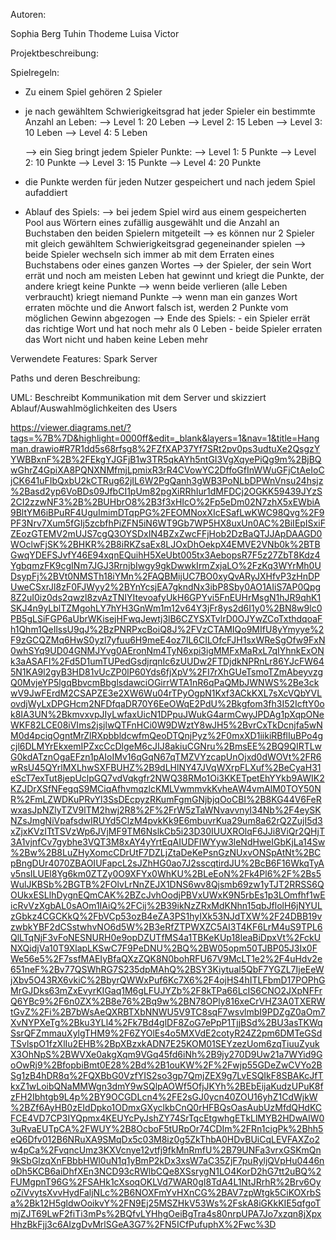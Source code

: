 Autoren:

Sophia Berg
Tuhin Thodeme
Luisa Victor

Projektbeschreibung:

Spielregeln:

- Zu einem Spiel gehören 2 Spieler 
- je nach gewähltem Schwierigkeitsgrad hat jeder Spieler ein bestimmte Anzahl an Leben:
   --> Level 1: 20 Leben
   --> Level 2: 15 Leben
   --> Level 3: 10 Leben
   --> Level 4: 5 Leben

   --> ein Sieg bringt jedem Spieler Punkte:
     --> Level 1: 5 Punkte
     --> Level 2: 10 Punkte
     --> Level 3: 15 Punkte
     --> Level 4: 20 Punkte

- die Punkte werden für jeden Nutzer gespeichert und nach jedem Spiel aufaddiert



- Ablauf des Spiels: 
  --> bei jedem Spiel wird aus einem gespeicherten Pool aus Wörtern eines zufällig ausgewählt und die Anzahl an Buchstaben den beiden Spielern mitgeteilt
  --> es können nur 2 Spieler mit gleich gewähltem Schwierigkeitsgrad gegeneinander spielen
  --> beide Spieler wechseln sich immer ab mit dem Erraten eines Buchstabens oder eines ganzen Wortes
  --> der Spieler, der sein Wort errät und noch am meisten Leben hat gewinnt und kriegt die Punkte, der andere kriegt keine Punkte
  --> wenn beide verlieren (alle Leben verbraucht) kriegt niemand Punkte
  --> wenn man ein ganzes Wort erraten möchte und die Anwort falsch ist, werden 2 Punkte vom möglichen Gewinn abgezogen
  --> Ende des Spiels:
             - ein Spieler errät das richtige Wort und hat noch mehr als 0 Leben
             - beide Spieler erraten das Wort nicht und haben keine Leben mehr


Verwendete Features:
Spark Server



Paths und deren Beschreibung:



UML: Beschreibt Kommunikation mit dem Server und skizziert Ablauf/Auswahlmöglichkeiten des Users

https://viewer.diagrams.net/?tags=%7B%7D&highlight=0000ff&edit=_blank&layers=1&nav=1&title=Hangman.drawio#R7R1dd5s68rfsg8%2FZfXAP37Yf7SRt2pv0ps3udtuXe2QsgzYYWBBxnF%2B%2FEkgYJGFjB1w3TR5qkAYh5ntGI3VgXqyePiQg9m%2BjBQwGhrZ4GpiXA8PQNXNMfmjLpmixR3rR4CVowYC2DffoGfInWWuGFjCtAeIoCjCK641uFIbQxbU2kCTRug62jIL6W2PgQanh3gWB3PoNLbDPWnVnsu24hsjz%2Basd2yp6VoBDs09JfbCI1pUm82pgXiRRhIur1dMFDCj2OGKK59439JYzS2CI2zzwNF3%2B%2BUHbrO8%2B3f3xHIcO%2Fp5eDm02N7zhX5xEWbiA9BltYM6iBPuRF4UguImimDTqpPG%2FEOMNoxXIcESafLwKWC98Qvg%2F9PF3Nrv7Xum5fGIj5zcbfhPiZFN5iN6WT9Gb7WP5HX8uxUn0AC%2BiIEpISxiFZEozGTEMV2mUJS7cgQ3OYSDxIN4BZxZwcFFjHob2DzBaQTJJApDAAGD0WOclwFjSK%2BHKR%2B8iRKZsaEx8LJOxDhOekpX4EMVE2VNb0k%2BTBGwqYDEFSJvfY46E94xqnEQuihH5XeUbt005tx3AebopsR7F5z27ZbT8Kdz4YgbqmzFK9cgINm7JGJ3RrnjbIwgy9gkDwwkIrmZxjaLO%2FzKq3WYrMh0UDsypFj%2BVt0NMSTh18iYMn%2FAQBMijUC7BO0xyQvARyJXHfvP3zHnDPUweCSxrJl8zF0FJWyy2%2BYnYcsjEA7gkndNx3ibP8Sby0AO1AIiS7AP0Qpg8Z2uI0iz0ds2qwzl8zvAzTNIYItevoafyUkH6GPYvi5FnEUHrMsgN1hJR9qhK1SKJ4n9yLblTZMgohLY7hYH3GnWm1m12v64Y3jFr8ys2d6I1y0%2BN8w9lc0PB5gLSiFGP6aUbrWKisejHFwqJewtj3lB6CZYSXTvlrD0OJYwZCoTxthdqoaFh1Qhm1QeIlssU9qJ%2BzPNRPxcBoiQ8J%2FVzCTAMIQo9MIfU8yYmyye%2F9zGCQZMq6HwS0yzl7yfuu6H9meE4oz7IL6CILOfcFJH1sxWReSgOfw9FxN0whSYq9UD04GNMJYvg0AEronNm4TyN6xpi3igMMFxMaRxL7qIYhnkExONk3aASAFI%2Fd5D1umTUPedGsdjrqnIc6zUUDw2FTDjdkNPRnLr86YJcFW645N1KA9l2gyB3HD81vUcZP0lP60Yds6fjXpV%2FI7rXhGUeTsmoTZmAbeyvzgQ0MvjeYP5lgqBbvcmBbglsdawciOGirrWTA1nR6qPaQMbJWNWS%2Be3ckwV9JwFErdM2CSAPZE3e2XW6Wu04rTPyOgpN1Kxf3ACkKXL7sXcVQbYVLovdjWyLxDPGHcm2NFDfqaDR70Y6EeOWqE2PdU%2Bkgfom3fh3I52IcftY0ok8IA3UN%2BkmvxvpJIyLwfaxUicN1DPpuJWukG4armCwyJPDAg1pXqpONeWKF82LCE08iVIms2jsjlwQTFnHCi0W9DWztY8wJH5%2BvrCxTkDcnjfa5wNM0d4pciqOgntMrZlRXpbbldcwfmQeoDTQnjPyz%2F0mxXD1iikiRBflIuBPo4gcjl6DLMYrEkxemIPZxcCcDlgeM6cJIJ8akiuCGNru%2BmsEE%2BQ9QIRTLwG0kdATznOgaEFzn1pAIoIMv16qGqN67qTMZVYzcapUnOjxd0dWOVt%2FR6wRsU45QYrlMXLhwSXFBUHZ%2B9dLHlNY47JVqWXrpFLXuf%2BeCyaH31eScT7exTut8jepUclpGQ7vdVqkgfr2NWQ38RMo1Oi3KKETpetEhYYkb9AWIK2KZJDrXSfNFegqS9MCiqAfhvmqzlcKMLVwmmvkKvheAW4vmAlM0TOY50NR%2FmLZWDKuPRvYl3SsDEcpyzRKumFgmGNjbjqOoCBI%2B8KG44V6FeRwxasJpNZlyTZV9lTM2hwj2R8%2F%2FrW5zTaWNvavvnyI34Nb%2F4eySKNZsJmgNiVpafsdwIRUYd5ClzM4pvkKk9E6mbuvrKua29um8a62rQ2ZujI5d3xZjxKVzITtTSVzWp6JVjMF9TM6NslkCb5i23D30IUUXROlqF6JJi8ViQr2QHjT3A1vjnfCv7gybhe3VQT3M8xAY4yYrtEqAIUDFIWYyw3leNdHweIGbKjLa14Sw%2Bw%2B8LuZHyXomcCDrUtF7DZLjZtaDeKePsnGzNUxvONSpAtNt%2BCpBngDUr4070ZBAOIUFapcL2sJZhHG0ao7J2sscqtirdJU%2BcB6F16WkqTyAv5nsILUEl8Yg6km0ZTZy0O9XFYx0WhKU%2BLeEoN%2Fk4Pl6%2F%2Bs5WulJKBSb%2BGTB%2FOlvLrNnZEJX1DNS6wv8Qjsmb69zw1yTJT2RRSS6QOUkxESLlhDygnEQmCAK%2BZcJvhOodjPBVxUWxK9N5rbEs1p3LOmfhf1wEicRvVzXgbAL0sAOm1IAiQ%2FCij%2B39ikNzZRxMdKNhn15qbJflolH6jNYULzGbkz4CGCKkQ%2FbVCp53ozB4eZA3PS1hyIXk53NJdTXW%2F24DBB19vzwbkYBF2dCSstwhvNO6d5W%2B3eRfZTPWXZC5AI3T4KF6LrM4uS9TPL6QlLTqNjF3vFoNESNURH0e9opDZUTfMS4a1TBKeKUp18leaBiDpxVt%2FckUNXQidjVa10T9XlapLKSwC7F9PeDNU%2BQ%2BW05opm50TJBP05J3Ix0FWe56e5%2F7ssfMAEIyBfaQXzZQK8N0bohRFU67V9McLT1e2%2F4uHdv2e651neF%2Bv77QSWhRG7S235dpMAhQ%2BSY3Kiytual5QbF7YGZL7IjeEeWjXbv5O43RX6vkiC%2BbyrQWWxPuf6Kc7X6%2F4ojHS4hITLFbmD17POPhGMrGJDks63mZxEvyrKIGaq1M6gLFUJYZb%2F8kTPa66LcIS6CNO2JXpNFFrQ6YBc9%2F6n0ZX%2B8e76%2Bq9w%2BN78OPly816xeCrVHZ3A0TXERWtGvZ%2Fi%2B7bWsAeQXRBTXbNNWU5V9TC8sqF7wsvlmbI9PDZgZ0aOm7XvNYPXeTg%2Bku3YLl4%2Fk7Bd4glDF8ZoG7ePpP1TjjBSd%2BU3asTKWqSsrQFZmmauXylgTHM9%2F6ZYOlEs4o5MXVdE2cotyR24Z2pm6DMTeGSdTSvlspO1fzXlIu2EHB%2BpXBzxkADN7E25KOM01SEYzezUom6zqTiuuZyukX3OhNpS%2BWVXe0akgXqm9VGq45fd6iNh%2B9jy270D9Uw21a7WYid9GoOwRj9%2BfopbiBmt0E28%2Bd%2B1ouKW%2F%2Fwjp55GDeZwCVYo2BSg1zB4hDR8q%2FQXBbG0VzfYIS2so3gp7QmjZEX9g7LvESQIkF8SBAKcJfTkxZ1wLoibQNaMMWgn3dmY9wSQlpAOWf5OfjJKYh%2BEbEijaKudzUPuK8fzFH2Ibhtgb9L4p%2BY9OCGDLcn4%2FE2sGJ0ycn40ZOU16yhZ1CdWjkW%2BZf6AyHB0zEIdDpko1ODmxGXyclkbCnQ0rHFBQsOasAubUzMfdQHdKCFCE4VD7CP3IYQpmx4KEUYcPyJshZY74SrTqcEtgwhgETkLlMYB2HDwAIW03uRvaEUTpCA%2FWUY%2B8OcboF5tURpOr74CDIm%2FRn1cigPk%2Bhh5eQ6Dfv012B6NRuXA9SMqDx5c03M8iz0g5ZkThbA0HDvBUiCqLEVFAXZo2w4pCa%2FvqncUmz3KXVcnye12vtfj9fkMnRmfU%2B79UNFa3vrxGSKmQn9kSbGlzqXnFBbbHWl0uN1q1yBmP2kDx3xsW7aC35ZjF7puRyljQVpHu0446noDh5KCB6aiDhfXEn3NCD93cRWlbCQe8XSsrygN1LO4KorD2hG7tt2uBQ%2FUMgpnT96G%2FSAHk1cXsoqOKLVd7WAR0gI8TdA4L1NtJRrhR%2Brv6OyoZiVvytsXvvHydFaljNLc%2B6NOXFmYvHXnCG%2BAV7zpWtgk5CiKOXrbSa%2Bk12H5gldwOoikvY%2FN9Ej25MSZHkV53Ws%2FskA8iGKkKIE5qfgoTmjZJT69LwF2fiTi3mPs%2BQfvLYHhgOeiBgTra4s80nrpUPA7Jo7xzqn8jXpxHhzBkFjj3c6AIzgDvMrlSGeA3G7%2FN5ICfPufuphX%2Fwc%3D
